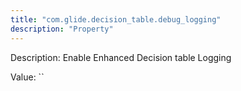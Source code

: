 ```yaml
---
title: "com.glide.decision_table.debug_logging"
description: "Property"
---
```


Description: Enable Enhanced Decision table Logging

Value: ``